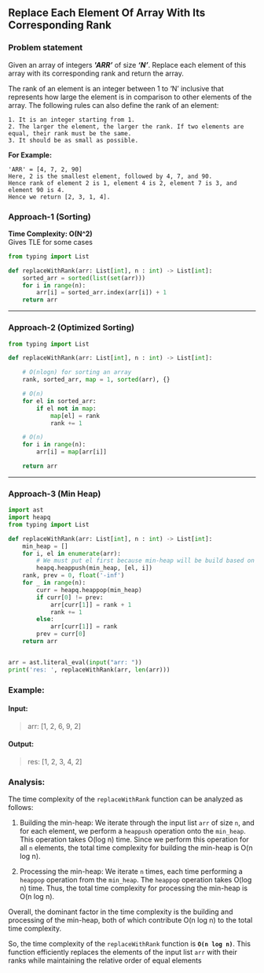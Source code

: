 ## Replace Each Element Of Array With Its Corresponding Rank
### Problem statement

Given an array of integers  _**'ARR’**_  of size  _**‘N’**_. Replace each element of this array with its corresponding rank and return the array.

  

The rank of an element is an integer between 1 to ‘N’ inclusive that represents how large the element is in comparison to other elements of the array. The following rules can also define the rank of an element:

  

```
1. It is an integer starting from 1.
2. The larger the element, the larger the rank. If two elements are equal, their rank must be the same.
3. It should be as small as possible.

```

**For Example:**

```
'ARR' = [4, 7, 2, 90]
Here, 2 is the smallest element, followed by 4, 7, and 90. 
Hence rank of element 2 is 1, element 4 is 2, element 7 is 3, and element 90 is 4.
Hence we return [2, 3, 1, 4].
```

### Approach-1 (Sorting)
**Time Complexity: O(N^2)**  </br>
Gives TLE for some cases
```py
from typing import List

def replaceWithRank(arr: List[int], n : int) -> List[int]:
    sorted_arr = sorted(list(set(arr)))
    for i in range(n):
        arr[i] = sorted_arr.index(arr[i]) + 1
    return arr
```

<hr/>

### Approach-2 (Optimized Sorting)

```py
from typing import List

def replaceWithRank(arr: List[int], n : int) -> List[int]:

    # O(nlogn) for sorting an array
    rank, sorted_arr, map = 1, sorted(arr), {}

    # O(n)
    for el in sorted_arr:
        if el not in map:
            map[el] = rank
            rank += 1

    # O(n)
    for i in range(n):
        arr[i] = map[arr[i]]

    return arr
```

<hr/>

### Approach-3 (Min Heap)

```python
import ast
import heapq
from typing import List

def replaceWithRank(arr: List[int], n : int) -> List[int]:
    min_heap = []
    for i, el in enumerate(arr):
        # We must put el first because min-heap will be build based on the first element of array
        heapq.heappush(min_heap, [el, i])
    rank, prev = 0, float('-inf')
    for _ in range(n):
        curr = heapq.heappop(min_heap)
        if curr[0] != prev:
            arr[curr[1]] = rank + 1
            rank += 1
        else:
            arr[curr[1]] = rank
        prev = curr[0]
    return arr


arr = ast.literal_eval(input("arr: "))
print('res: ', replaceWithRank(arr, len(arr)))
```
### Example:
#### Input:
> arr: [1, 2, 6, 9, 2]
#### Output:
> res:  [1, 2, 3, 4, 2]

### Analysis:

The time complexity of the `replaceWithRank` function can be analyzed as follows:

1.  Building the min-heap: We iterate through the input list `arr` of size `n`, and for each element, we perform a `heappush` operation onto the `min_heap`. This operation takes O(log n) time. Since we perform this operation for all `n` elements, the total time complexity for building the min-heap is O(n log n).
    
2.  Processing the min-heap: We iterate `n` times, each time performing a `heappop` operation from the `min_heap`. The `heappop` operation takes O(log n) time. Thus, the total time complexity for processing the min-heap is O(n log n).
    

Overall, the dominant factor in the time complexity is the building and processing of the min-heap, both of which contribute O(n log n) to the total time complexity.

So, the time complexity of the `replaceWithRank` function is **`O(n log n)`**. This function efficiently replaces the elements of the input list `arr` with their ranks while maintaining the relative order of equal elements
